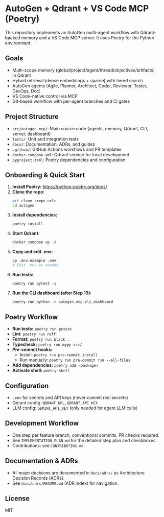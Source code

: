 # AutoGen + Qdrant + VS Code MCP (Poetry)

This repository implements an AutoGen multi-agent workflow with Qdrant-backed memory and a VS Code MCP server. It uses Poetry for the Python environment.

## Goals
- Multi-scope memory (global/project/agent/thread/objectives/artifacts) in Qdrant
- Hybrid retrieval (dense embeddings + sparse) with tiered search
- AutoGen agents (Agile, Planner, Architect, Coder, Reviewer, Tester, DevOps, Doc)
- VS Code-native control via MCP
- Git-based workflow with per-agent branches and CI gates

## Project Structure
- `src/autogen_mcp/`: Main source code (agents, memory, Qdrant, CLI, server, dashboard)
- `tests/`: Unit and integration tests
- `docs/`: Documentation, ADRs, and guides
- `.github/`: GitHub Actions workflows and PR templates
- `docker-compose.yml`: Qdrant service for local development
- `pyproject.toml`: Poetry dependencies and configuration

## Onboarding & Quick Start
1. **Install Poetry:** https://python-poetry.org/docs/
2. **Clone the repo:**
   ```bash
   git clone <repo-url>
   cd autogen
   ```
3. **Install dependencies:**
   ```bash
   poetry install
   ```
4. **Start Qdrant:**
   ```bash
   docker compose up -d
   ```
5. **Copy and edit .env:**
   ```bash
   cp .env.example .env
   # Edit .env as needed
   ```
6. **Run tests:**
   ```bash
   poetry run pytest -q
   ```
7. **Run the CLI dashboard (after Step 13):**
   ```bash
   poetry run python -m autogen_mcp.cli_dashboard
   ```

## Poetry Workflow
- **Run tests:** `poetry run pytest`
- **Lint:** `poetry run ruff .`
- **Format:** `poetry run black .`
- **Typecheck:** `poetry run mypy src/`
- **Pre-commit hooks:**
  - Install: `poetry run pre-commit install`
  - Run manually: `poetry run pre-commit run --all-files`
- **Add dependencies:** `poetry add <package>`
- **Activate shell:** `poetry shell`

## Configuration
- `.env` for secrets and API keys (never commit real secrets)
- Qdrant config: `QDRANT_URL`, `QDRANT_API_KEY`
- LLM config: `GEMINI_API_KEY` (only needed for agent LLM calls)

## Development Workflow
- One step per feature branch, conventional commits, PR checks required.
- See `IMPLEMENTATION_PLAN.md` for the detailed step plan and checkboxes.
- Contributions: see `CONTRIBUTING.md`.

## Documentation & ADRs
- All major decisions are documented in `docs/adrs/` as Architecture Decision Records (ADRs).
- See `docs/adrs/README.md` (ADR index) for navigation.

## License
MIT
